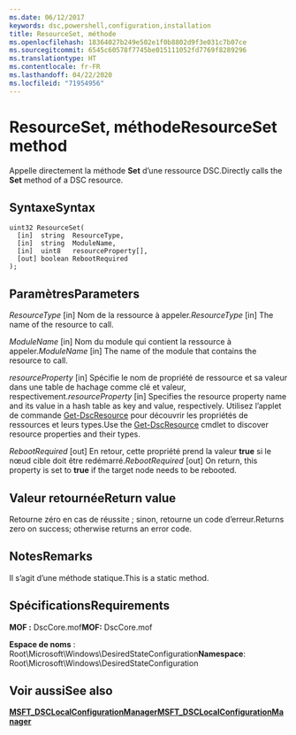 ```yaml
---
ms.date: 06/12/2017
keywords: dsc,powershell,configuration,installation
title: ResourceSet, méthode
ms.openlocfilehash: 18364027b249e502e1f0b8802d9f3e031c7b07ce
ms.sourcegitcommit: 6545c60578f7745be015111052fd7769f8289296
ms.translationtype: HT
ms.contentlocale: fr-FR
ms.lasthandoff: 04/22/2020
ms.locfileid: "71954956"
---
```

# <a name="resourceset-method"></a><span data-ttu-id="23977-103">ResourceSet, méthode</span><span class="sxs-lookup"><span data-stu-id="23977-103">ResourceSet method</span></span>

<span data-ttu-id="23977-104">Appelle directement la méthode **Set** d’une ressource DSC.</span><span class="sxs-lookup"><span data-stu-id="23977-104">Directly calls the **Set** method of a DSC resource.</span></span>

## <a name="syntax"></a><span data-ttu-id="23977-105">Syntaxe</span><span class="sxs-lookup"><span data-stu-id="23977-105">Syntax</span></span>

```mof
uint32 ResourceSet(
  [in]  string  ResourceType,
  [in]  string  ModuleName,
  [in]  uint8   resourceProperty[],
  [out] boolean RebootRequired
);
```

## <a name="parameters"></a><span data-ttu-id="23977-106">Paramètres</span><span class="sxs-lookup"><span data-stu-id="23977-106">Parameters</span></span>

<span data-ttu-id="23977-107">*ResourceType* \[in\] Nom de la ressource à appeler.</span><span class="sxs-lookup"><span data-stu-id="23977-107">*ResourceType* \[in\] The name of the resource to call.</span></span>

<span data-ttu-id="23977-108">*ModuleName* \[in\] Nom du module qui contient la ressource à appeler.</span><span class="sxs-lookup"><span data-stu-id="23977-108">*ModuleName* \[in\] The name of the module that contains the resource to call.</span></span>

<span data-ttu-id="23977-109">*resourceProperty* \[in\] Spécifie le nom de propriété de ressource et sa valeur dans une table de hachage comme clé et valeur, respectivement.</span><span class="sxs-lookup"><span data-stu-id="23977-109">*resourceProperty* \[in\] Specifies the resource property name and its value in a hash table as key and value, respectively.</span></span> <span data-ttu-id="23977-110">Utilisez l’applet de commande [Get-DscResource](/powershell/module/PSDesiredStateConfiguration/Get-DscResource) pour découvrir les propriétés de ressources et leurs types.</span><span class="sxs-lookup"><span data-stu-id="23977-110">Use the [Get-DscResource](/powershell/module/PSDesiredStateConfiguration/Get-DscResource) cmdlet to discover resource properties and their types.</span></span>

<span data-ttu-id="23977-111">*RebootRequired* \[out\] En retour, cette propriété prend la valeur **true** si le nœud cible doit être redémarré.</span><span class="sxs-lookup"><span data-stu-id="23977-111">*RebootRequired* \[out\] On return, this property is set to **true** if the target node needs to be rebooted.</span></span>

## <a name="return-value"></a><span data-ttu-id="23977-112">Valeur retournée</span><span class="sxs-lookup"><span data-stu-id="23977-112">Return value</span></span>

<span data-ttu-id="23977-113">Retourne zéro en cas de réussite ; sinon, retourne un code d’erreur.</span><span class="sxs-lookup"><span data-stu-id="23977-113">Returns zero on success; otherwise returns an error code.</span></span>

## <a name="remarks"></a><span data-ttu-id="23977-114">Notes</span><span class="sxs-lookup"><span data-stu-id="23977-114">Remarks</span></span>

<span data-ttu-id="23977-115">Il s’agit d’une méthode statique.</span><span class="sxs-lookup"><span data-stu-id="23977-115">This is a static method.</span></span>

## <a name="requirements"></a><span data-ttu-id="23977-116">Spécifications</span><span class="sxs-lookup"><span data-stu-id="23977-116">Requirements</span></span>

<span data-ttu-id="23977-117">**MOF :** DscCore.mof</span><span class="sxs-lookup"><span data-stu-id="23977-117">**MOF:** DscCore.mof</span></span>

<span data-ttu-id="23977-118">**Espace de noms** : Root\Microsoft\Windows\DesiredStateConfiguration</span><span class="sxs-lookup"><span data-stu-id="23977-118">**Namespace**: Root\Microsoft\Windows\DesiredStateConfiguration</span></span>

## <a name="see-also"></a><span data-ttu-id="23977-119">Voir aussi</span><span class="sxs-lookup"><span data-stu-id="23977-119">See also</span></span>

[<span data-ttu-id="23977-120">**MSFT_DSCLocalConfigurationManager**</span><span class="sxs-lookup"><span data-stu-id="23977-120">**MSFT_DSCLocalConfigurationManager**</span></span>](msft-dsclocalconfigurationmanager.md)
